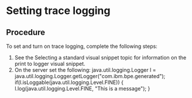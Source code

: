 <!-- image -->

# Setting trace logging

## Procedure

To set and turn on trace logging, complete the following
steps:

1. See the Selecting a standard visual snippet topic for
information on the print to logger visual snippet.
2. On the server set the following: java.util.logging.Logger l = java.util.logging.Logger.getLogger("com.ibm.bpe.generated");
if(l.isLoggable(java.util.logging.Level.FINE))
{
	l.log(java.util.logging.Level.FINE, "This is a message");
}